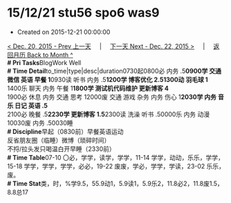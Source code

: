 # 15/12/21 stu56 spo6 was9

* Created on 2015-12-21 00:00:00

[&lt; Dec. 20, 2015 - Prev 上一天](d20.md)     \|     [下一天 Next - Dec. 22, 2015 &gt;](d22.md)     \|     [返回月历 Back to Month ^](index.md)   
**\# Pri Tasks**BlogWork Well  
**\# Time Detail**to\_time\|type\|desc\|duration0730起0800必 内务 .5**0900学 交通 微信 英语 早餐 1**0930读 听书 内务 .5**1200学 博客优化 2.51300动 羽毛球 1**  
1400乐 聊天 内务 午餐 1**1800学 测试机代码维护 更新博客 4**  
1900必 休息 内务 交通 思考 12000废 交通 游戏 杂务 内务 伤心 1**2030学 内务 音乐 日记 英语 .5**  
2100必 晚餐 .5**2230学 更新博客 1.5**2300读 洗澡 听书 .50000乐 内务 动漫 10030废 内务 .50030睡  
**\# Discipline**早起（0830前）早餐英语运动  
反省朋友圈（临睡）微博（琐碎时间）  
不捋/拉头发只喝温白开早睡（2330前）  
**\# Time Table**07-10 〇必，学学，读学，学学，11-14 学学，动动，乐乐，学学，15-18 学学，学学，学学，必必，19-22 废废，学必，学学，学读，23-02 乐乐，废。  
**\# Time Stat**类，时，%学9.5，55.9动1，5.9读1，5.9乐2，11.8必2，11.8废1.5，8.8总17

